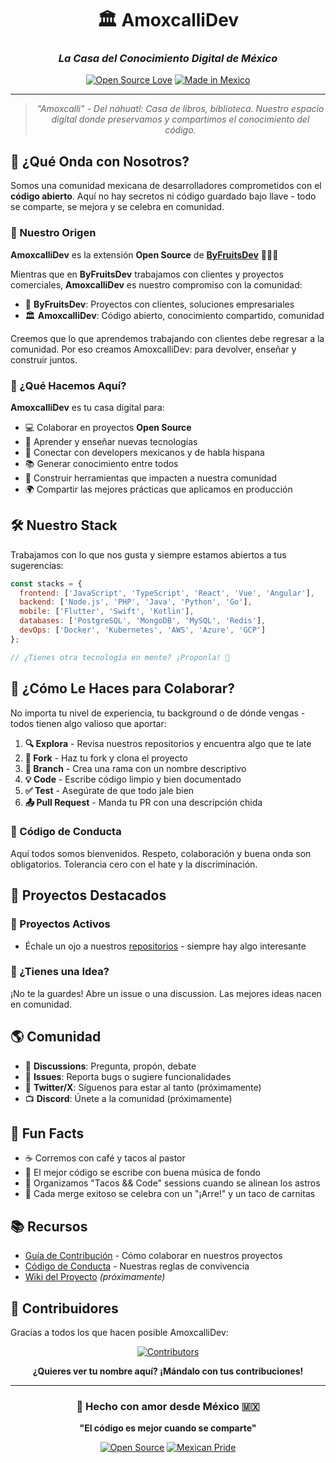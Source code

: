 <div align="center">

# 🏛️ AmoxcalliDev

### *La Casa del Conocimiento Digital de México*

[![Open Source Love](https://badges.frapsoft.com/os/v1/open-source.svg?v=103)](https://github.com/ellerbrock/open-source-badges/)
[![Made in Mexico](https://img.shields.io/badge/Hecho%20en-M%C3%A9xico%20🇲🇽-green.svg)](https://github.com/AmoxcalliDev)

---

> *"Amoxcalli" - Del náhuatl: Casa de libros, biblioteca. Nuestro espacio digital donde preservamos y compartimos el conocimiento del código.*

</div>

## 🌮 ¿Qué Onda con Nosotros?

Somos una comunidad mexicana de desarrolladores comprometidos con el **código abierto**. Aquí no hay secretos ni código guardado bajo llave - todo se comparte, se mejora y se celebra en comunidad.

### 🌱 Nuestro Origen

**AmoxcalliDev** es la extensión **Open Source** de [**ByFruitsDev**](https://github.com/ByFruitsDev) 🥭🍎🍊

Mientras que en **ByFruitsDev** trabajamos con clientes y proyectos comerciales, **AmoxcalliDev** es nuestro compromiso con la comunidad:

- 🏢 **ByFruitsDev**: Proyectos con clientes, soluciones empresariales
- 🏛️ **AmoxcalliDev**: Código abierto, conocimiento compartido, comunidad

Creemos que lo que aprendemos trabajando con clientes debe regresar a la comunidad. Por eso creamos AmoxcalliDev: para devolver, enseñar y construir juntos.

### 🎯 ¿Qué Hacemos Aquí?

**AmoxcalliDev** es tu casa digital para:
- 💻 Colaborar en proyectos **Open Source** 
- 🚀 Aprender y enseñar nuevas tecnologías
- 🤝 Conectar con developers mexicanos y de habla hispana
- 📚 Generar conocimiento entre todos
- 🎯 Construir herramientas que impacten a nuestra comunidad
- 🌍 Compartir las mejores prácticas que aplicamos en producción

## 🛠️ Nuestro Stack

Trabajamos con lo que nos gusta y siempre estamos abiertos a tus sugerencias:

```javascript
const stacks = {
  frontend: ['JavaScript', 'TypeScript', 'React', 'Vue', 'Angular'],
  backend: ['Node.js', 'PHP', 'Java', 'Python', 'Go'],
  mobile: ['Flutter', 'Swift', 'Kotlin'],
  databases: ['PostgreSQL', 'MongoDB', 'MySQL', 'Redis'],
  devOps: ['Docker', 'Kubernetes', 'AWS', 'Azure', 'GCP']
};

// ¿Tienes otra tecnología en mente? ¡Proponla! 🚀
```

## 🚀 ¿Cómo Le Haces para Colaborar?

No importa tu nivel de experiencia, tu background o de dónde vengas - todos tienen algo valioso que aportar:

1. **🔍 Explora** - Revisa nuestros repositorios y encuentra algo que te late
2. **🍴 Fork** - Haz tu fork y clona el proyecto
3. **🌿 Branch** - Crea una rama con un nombre descriptivo
4. **💡 Code** - Escribe código limpio y bien documentado
5. **✅ Test** - Asegúrate de que todo jale bien
6. **📤 Pull Request** - Manda tu PR con una descripción chida

### 📜 Código de Conducta

Aquí todos somos bienvenidos. Respeto, colaboración y buena onda son obligatorios. Tolerancia cero con el hate y la discriminación.

## 🎯 Proyectos Destacados

### 🌟 Proyectos Activos
- Échale un ojo a nuestros [repositorios](https://github.com/orgs/AmoxcalliDev/repositories) - siempre hay algo interesante

### 💭 ¿Tienes una Idea?
¡No te la guardes! Abre un issue o una discussion. Las mejores ideas nacen en comunidad.

## 🌎 Comunidad

- 💬 **Discussions**: Pregunta, propón, debate
- 🐛 **Issues**: Reporta bugs o sugiere funcionalidades
- 📢 **Twitter/X**: Síguenos para estar al tanto (próximamente)
- 📺 **Discord**: Únete a la comunidad (próximamente)

## 🌮 Fun Facts

- ☕ Corremos con café y tacos al pastor
- 🎵 El mejor código se escribe con buena música de fondo
- 🌮 Organizamos "Tacos && Code" sessions cuando se alinean los astros
- 🎉 Cada merge exitoso se celebra con un "¡Arre!" y un taco de carnitas

## 📚 Recursos

- [Guía de Contribución](../CONTRIBUTING.md) - Cómo colaborar en nuestros proyectos
- [Código de Conducta](../CODE_OF_CONDUCT.md) - Nuestras reglas de convivencia
- [Wiki del Proyecto](../../wiki) *(próximamente)*

## 🤝 Contribuidores

Gracias a todos los que hacen posible AmoxcalliDev:

<div align="center">

[![Contributors](https://img.shields.io/github/contributors/AmoxcalliDev/.github?style=for-the-badge)](https://github.com/AmoxcalliDev)

**¿Quieres ver tu nombre aquí? ¡Mándalo con tus contribuciones!**

</div>

---

<div align="center">

### 💚 Hecho con amor desde México 🇲🇽

**"El código es mejor cuando se comparte"**

[![Open Source](https://img.shields.io/badge/Open%20Source-%E2%9D%A4-red?style=flat-square)](https://opensource.org/)
[![Mexican Pride](https://img.shields.io/badge/Orgullo-Mexicano-green?style=flat-square)](https://github.com/AmoxcalliDev)

</div>
